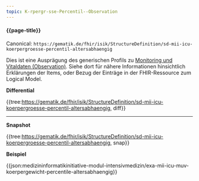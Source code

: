 ```yaml
---
topic: K-rpergr-sse-Percentil--Observation
---
```

#### {{page-title}}

Canonical: 
```https://gematik.de/fhir/isik/StructureDefinition/sd-mii-icu-koerpergroesse-percentil-altersabhaengig```
<br> 

Dies ist eine Ausprägung des generischen Profils zu [Monitoring und Vitaldaten (Observation)](https://medizininformatik-initiative.de/fhir/ext/modul-icu/StructureDefinition/Monitoring-und-Vitaldaten). Siehe dort für nähere Informationen hinsichtlich Erklärungen der Items, oder Bezug der Einträge in der FHIR-Ressource zum Logical Model. 


**Differential**

{{tree:https://gematik.de/fhir/isik/StructureDefinition/sd-mii-icu-koerpergroesse-percentil-altersabhaengig, diff}}

---

**Snapshot**

{{tree:https://gematik.de/fhir/isik/StructureDefinition/sd-mii-icu-koerpergroesse-percentil-altersabhaengig, snap}}

**Beispiel**

{{json:medizininformatikinitiative-modul-intensivmedizin/exa-mii-icu-muv-koerpergewicht-percentile-altersabhaengig}}